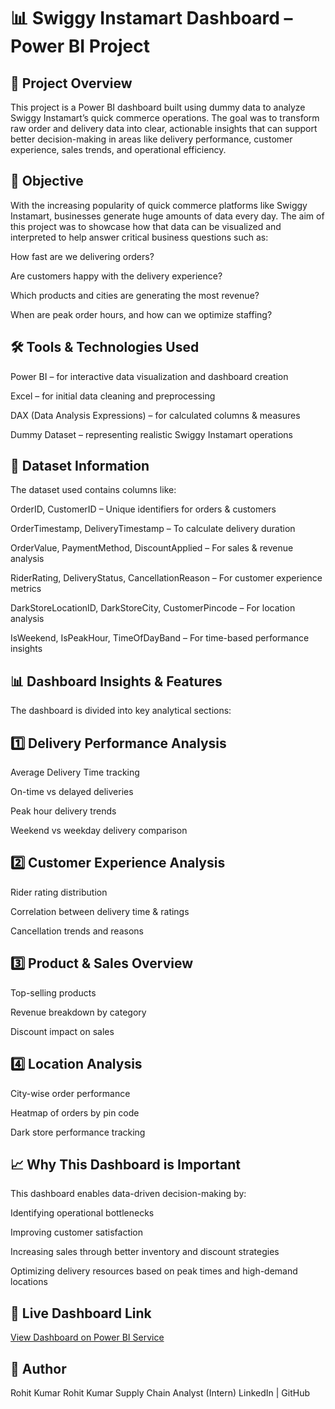 # 📊 Swiggy Instamart Dashboard – Power BI Project
## 📌 Project Overview
This project is a Power BI dashboard built using dummy data to analyze Swiggy Instamart’s quick commerce operations.
The goal was to transform raw order and delivery data into clear, actionable insights that can support better decision-making in areas like delivery performance, customer experience, sales trends, and operational efficiency.

## 🎯 Objective
With the increasing popularity of quick commerce platforms like Swiggy Instamart, businesses generate huge amounts of data every day.
The aim of this project was to showcase how that data can be visualized and interpreted to help answer critical business questions such as:

How fast are we delivering orders?

Are customers happy with the delivery experience?

Which products and cities are generating the most revenue?

When are peak order hours, and how can we optimize staffing?

## 🛠 Tools & Technologies Used
Power BI – for interactive data visualization and dashboard creation

Excel – for initial data cleaning and preprocessing

DAX (Data Analysis Expressions) – for calculated columns & measures

Dummy Dataset – representing realistic Swiggy Instamart operations

## 📂 Dataset Information
The dataset used contains columns like:

OrderID, CustomerID – Unique identifiers for orders & customers

OrderTimestamp, DeliveryTimestamp – To calculate delivery duration

OrderValue, PaymentMethod, DiscountApplied – For sales & revenue analysis

RiderRating, DeliveryStatus, CancellationReason – For customer experience metrics

DarkStoreLocationID, DarkStoreCity, CustomerPincode – For location analysis

IsWeekend, IsPeakHour, TimeOfDayBand – For time-based performance insights

## 📊 Dashboard Insights & Features
The dashboard is divided into key analytical sections:

## 1️⃣ Delivery Performance Analysis
Average Delivery Time tracking

On-time vs delayed deliveries

Peak hour delivery trends

Weekend vs weekday delivery comparison

## 2️⃣ Customer Experience Analysis
Rider rating distribution

Correlation between delivery time & ratings

Cancellation trends and reasons

## 3️⃣ Product & Sales Overview
Top-selling products

Revenue breakdown by category

Discount impact on sales

## 4️⃣ Location Analysis
City-wise order performance

Heatmap of orders by pin code

Dark store performance tracking

## 📈 Why This Dashboard is Important
This dashboard enables data-driven decision-making by:

Identifying operational bottlenecks

Improving customer satisfaction

Increasing sales through better inventory and discount strategies

Optimizing delivery resources based on peak times and high-demand locations

## 🔗 Live Dashboard Link
[View Dashboard on Power BI Service](https://app.powerbi.com/view?r=eyJrIjoiZjZkODg4YzItNWI0YS00YjU2LWJhYzUtMDdmNWQ1OGI1NTMwIiwidCI6IjM0YmQ4YmVkLTJhYzEtNDFhZS05ZjA4LTRlMGEzZjExNzA2YyJ9)

## 👤 Author
Rohit Kumar
Rohit Kumar
Supply Chain Analyst (Intern)
LinkedIn | GitHub
